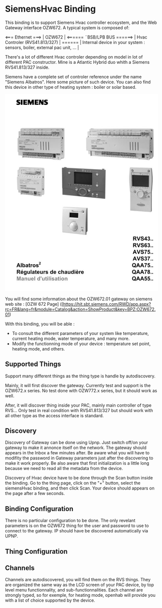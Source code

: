 # SiemensHvac Binding

This binding is to support Siemens Hvac controller ecosystem, and the Web Gateway interface OZW672.
A typical system is composed of:

                                                    
<=== Ethernet ===>   | OZW672 | <====== ¨BSB/LPB BUS ======> | Hvac Controler (RVS41.813/327) | ====== | Internal device in your system : sensors, boiler, external pac unit, ... |

There's a lot of different Hvac controler depending on model in lot of different PAC constructor.
Mine is a Atlantic Hybrid duo whith a Siemens RVS41.813/327 inside.

Siemens have a complete set of controler reference under the name "Siemens Albatros".
Here some picture of such device.
You can also find this device in other type of heating system : boiler or solar based.

![](doc/Albatros.jpg)

You will find some information about the OZW672.01 gateway on siemens web site : 
[OZW 672 Page]
([https://hit.sbt.siemens.com/RWD/app.aspx?rc=FR&lang=fr&module=Catalog&action=ShowProduct&key=BPZ:OZW672.01)

With this binding, you will be able :
- To consult the different parameters of your system like temperature, current heating mode, water temperature, and many more.
- Modify the functionning mode of your device : temperature set point, heating mode, and others.



## Supported Things

Support many different things as the thing type is handle by autodiscovery.

Mainly, it will first discover the gateway.
Currently test and support is the OZW672.x series.
No test done with OZW772.x series, but it should work as well.

After, it will discover thing inside your PAC, mainly main controller of type RVS...
Only test in real condition with RVS41.813/327 but should work with all other type as the access interface is standard.


## Discovery

Discovery of Gateway can be done using Upnp.
Just switch off/on your gateway to make it annonce itself on the network.
The gateway should appears in the Inbox a few minutes after.
Be aware what you will have to modifity the password in Gateway parameters just after the discovering to make it work properly.
Be also aware that first initialization is a little long because we need to read all the metadata from the device.

Discovery of Hvac device have to be done through the Scan button inside the binding.
Go to the thing page, click on the "+" button, select the siemensHvac binding, and then click Scan.
Your device should appears on the page after a few seconds.


## Binding Configuration

There is no particular configuration to be done.
The only revelant parameters is on the OZW672 thing for the user and password to use to connect to the gateway.
IP should have be discovered automatically via UPNP.


## Thing Configuration



## Channels

Channels are autodiscovered, you will find them on the RVS things.
They are organized the same way as the LCD screen of your PAC device, by top level menu functionnality, and sub-functionnalities.
Each channel are strongly typed, so for exemple, for heating mode, openhab will provide you with a list of choice supported by the device.


